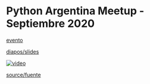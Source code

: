 # Python Argentina Meetup - Septiembre 2020

[evento](https://www.meetup.com/buenos-aires-python-meetup/events/273344430)

[diapos/slides](http://slides.saxa.xyz/slides/pyar_pairprogramming/slides)

[![video](http://img.youtube.com/vi/vPimduOkpdY/0.jpg)](https://www.youtube.com/watch?v=vPimduOkpdY)

[source/fuente](https://github.com/akielbowicz/presentations/blob/correcciones/presentaciones/pyar_sincondicionales/programar_casi_sin_condicionales.md)

